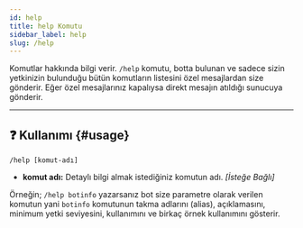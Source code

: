 ```yaml
---
id: help
title: help Komutu
sidebar_label: help
slug: /help
---
```

Komutlar hakkında bilgi verir. `/help` komutu, botta bulunan ve sadece sizin yetkinizin bulunduğu bütün komutların 
listesini özel mesajlardan size gönderir. Eğer özel mesajlarınız kapalıysa direkt mesajın atıldığı sunucuya gönderir.

---

## ❓ Kullanımı {#usage}
`/help [komut-adı]`

- **komut adı:** Detaylı bilgi almak istediğiniz komutun adı. *[İsteğe Bağlı]*

Örneğin; `/help botinfo` yazarsanız bot size parametre olarak verilen komutun yani `botinfo` komutunun takma adlarını 
(alias), açıklamasını, minimum yetki seviyesini, kullanımını ve birkaç örnek kullanımını gösterir.
